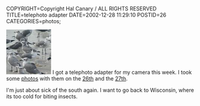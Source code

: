 COPYRIGHT=Copyright Hal Canary / ALL RIGHTS RESERVED
TITLE=telephoto adapter
DATE=2002-12-28 11:29:10
POSTID=26
CATEGORIES=photos;

[<img src="/photos/thumb/2002-12-27-sanibel12.jpg" alt="Laughing gulls on beach, Sanibel, FL, US" width="120" height="120">](/photos/2002-12-27-sanibel12.jpg) I got a telephoto adapter for my camera this week. I took some [photos](/p/photos/) with them on the [26th](/p/photo-2002-12-26/) and the [27th](/p/photo-2002-12-27/).

I'm just about sick of the south again. I want to go back to Wisconsin, where its too cold for biting insects.
